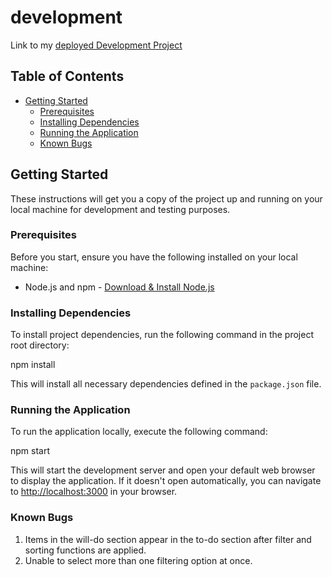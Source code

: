 # development

Link to my [deployed Development Project](http://development-taupe.vercel.app)

## Table of Contents

- [Getting Started](#getting-started)
  - [Prerequisites](#prerequisites)
  - [Installing Dependencies](#installing-dependencies)
  - [Running the Application](#running-the-application)
  - [Known Bugs](#known-bugs)

## Getting Started

These instructions will get you a copy of the project up and running on your local machine for development and testing purposes.

### Prerequisites

Before you start, ensure you have the following installed on your local machine:

- Node.js and npm - [Download & Install Node.js](https://nodejs.org/en/download/)

### Installing Dependencies

To install project dependencies, run the following command in the project root directory:

npm install

This will install all necessary dependencies defined in the `package.json` file.

### Running the Application

To run the application locally, execute the following command:

npm start

This will start the development server and open your default web browser to display the application. If it doesn't open automatically, you can navigate to [http://localhost:3000](http://localhost:3000) in your browser.

### Known Bugs

1. Items in the will-do section appear in the to-do section after filter and sorting functions are applied.
2. Unable to select more than one filtering option at once.
